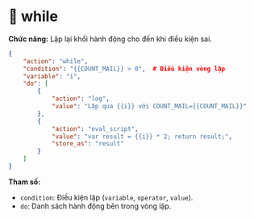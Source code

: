# 🔁 while

**Chức năng:** Lặp lại khối hành động cho đến khi điều kiện sai.

```json
{
    "action": "while",
    "condition": "{{COUNT_MAIL}} > 0",  # Điều kiện vòng lặp
    "variable": "i",
    "do": [
        {
            "action": "log",
            "value": "Lặp qua {{i}} với COUNT_MAIL={{COUNT_MAIL}}"
        },
        {
            "action": "eval_script",
            "value": "var result = {{i}} * 2; return result;",
            "store_as": "result"
        }
    ]
}

```

**Tham số:**
- `condition`: Điều kiện lặp (`variable`, `operator`, `value`).
- `do`: Danh sách hành động bên trong vòng lặp.